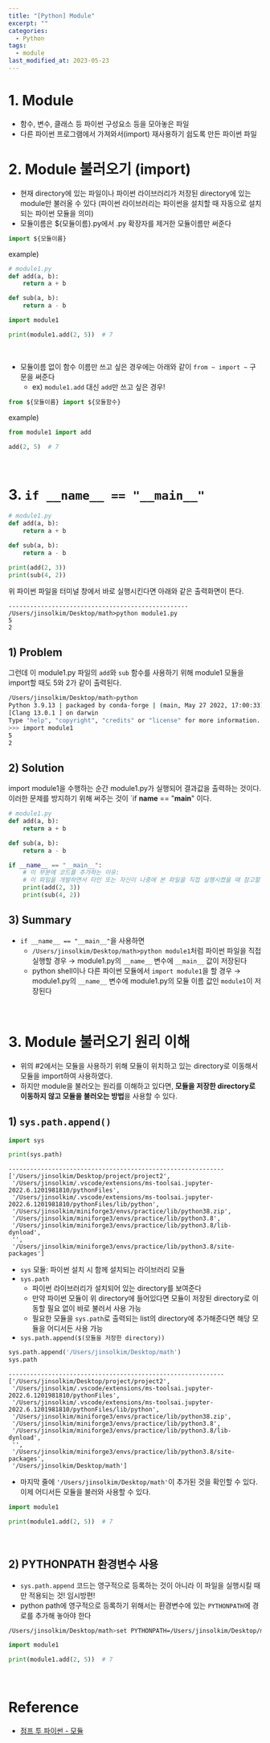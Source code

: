 ```yaml
---
title: "[Python] Module"
excerpt: ""
categories:
  - Python
tags:
  - module
last_modified_at: 2023-05-23
---
```


# 1. Module

+ 함수, 변수, 클래스 등 파이썬 구성요소 등을 모아놓은 파일
+ 다른 파이썬 프로그램에서 가져와서(import) 재사용하기 쉽도록 만든 파이썬 파일

# 2. Module 불러오기 (import)
+ 현재 directory에 있는 파일이나 파이썬 라이브러리가 저장된 directory에 있는 module만 불러올 수 있다 (파이썬 라이브러리는 파이썬을 설치할 때 자동으로 설치되는 파이썬 모듈을 의미)
+ 모듈이름은 ${모듈이름}.py에서 .py 확장자를 제거한 모듈이름만 써준다

```python
import ${모듈이름}
```

example)
```python
# module1.py
def add(a, b):
    return a + b

def sub(a, b):
    return a - b
```

```python
import module1

print(module1.add(2, 5))  # 7
```

<br>

+ 모듈이름 없이 함수 이름만 쓰고 싶은 경우에는 아래와 같이 `from ~ import ~` 구문을 써준다
    + ex) `module1.add` 대신 `add`만 쓰고 싶은 경우!

```python
from ${모듈이름} import ${모듈함수}
```

example)
```python
from module1 import add

add(2, 5)  # 7
```

<br>

# 3. `if __name__ == "__main__"`

```python
# module1.py
def add(a, b):
    return a + b

def sub(a, b):
    return a - b

print(add(2, 3))
print(sub(4, 2))
```

위 파이썬 파일을 터미널 창에서 바로 실행시킨다면 아래와 같은 출력화면이 뜬다.

```
--------------------------------------------------
/Users/jinsolkim/Desktop/math>python module1.py
5
2
```

## 1) Problem
그런데 이 module1.py 파일의 `add`와 `sub` 함수를 사용하기 위해 module1 모듈을 import할 때도 5와 2가 같이 출력된다.

```bash
/Users/jinsolkim/Desktop/math>python
Python 3.9.13 | packaged by conda-forge | (main, May 27 2022, 17:00:33)
[Clang 13.0.1 ] on darwin
Type "help", "copyright", "credits" or "license" for more information.
>>> import module1
5
2
```

## 2) Solution
import module1을 수행하는 순간 module1.py가 실행되어 결과값을 출력하는 것이다. 이러한 문제를 방지하기 위해 써주는 것이 `if __name__ == "__main__" 이다.

```python
# module1.py 
def add(a, b): 
    return a + b

def sub(a, b): 
    return a - b

if __name__ == "__main__":
    # 이 부분에 코드를 추가하는 이유:
    # 이 파일을 개발하면서 타인 또는 자신이 나중에 본 파일을 직접 실행시켰을 때 참고할 테스트를 작성해 놓는 것 # 즉, 개발 중 이해를 돕기 위해 작성하는 부분
    print(add(2, 3))
    print(sub(4, 2))
```

## 3) Summary
+ `if __name__ == "__main__"`을 사용하면
    + `/Users/jinsolkim/Desktop/math>python module1`처럼 파이썬 파일을 직접 실행할 경우
        → module1.py의 `__name__` 변수에 `__main__` 값이 저장된다
    + python shell이나 다른 파이썬 모듈에서 `import module1`을 할 경우
        → module1.py의 `__name__` 변수에 module1.py의 모듈 이름 값인 `module1`이 저장된다

<br>

# 3. Module 불러오기 원리 이해

+ 위의 #2에서는 모듈을 사용하기 위해 모듈이 위치하고 있는 directory로 이동해서 모듈을 import하여 사용하였다.
+ 하지만 module을 불러오는 원리를 이해하고 있다면, <b>모듈을 저장한 directory로 이동하지 않고 모듈을 불러오는 방법</b>을 사용할 수 있다.

## 1) `sys.path.append()`

```python
import sys

print(sys.path)
```

```
------------------------------------------------------------
['/Users/jinsolkim/Desktop/project/project2',
 '/Users/jinsolkim/.vscode/extensions/ms-toolsai.jupyter-2022.6.1201981810/pythonFiles',
 '/Users/jinsolkim/.vscode/extensions/ms-toolsai.jupyter-2022.6.1201981810/pythonFiles/lib/python',
 '/Users/jinsolkim/miniforge3/envs/practice/lib/python38.zip',
 '/Users/jinsolkim/miniforge3/envs/practice/lib/python3.8',
 '/Users/jinsolkim/miniforge3/envs/practice/lib/python3.8/lib-dynload',
 '',
 '/Users/jinsolkim/miniforge3/envs/practice/lib/python3.8/site-packages']
```

+ `sys` 모듈: 파이썬 설치 시 함께 설치되는 라이브러리 모듈
+ `sys.path`
    + 파이썬 라이브러리가 설치되어 있는 directory를 보여준다
    + 만약 파이썬 모듈이 위 directory에 들어있다면 모듈이 저장된 directory로 이동할 필요 없이 바로 불러서 사용 가능
    + 필요한 모듈을 `sys.path`로 출력되는 list의 directory에 추가해준다면 해당 모듈을 어디서든 사용 가능
+ `sys.path.append($(모듈을 저장한 directory))`

```python
sys.path.append('/Users/jinsolkim/Desktop/math')
sys.path
```

```
------------------------------------------------------------
['/Users/jinsolkim/Desktop/project/project2',
 '/Users/jinsolkim/.vscode/extensions/ms-toolsai.jupyter-2022.6.1201981810/pythonFiles',
 '/Users/jinsolkim/.vscode/extensions/ms-toolsai.jupyter-2022.6.1201981810/pythonFiles/lib/python',
 '/Users/jinsolkim/miniforge3/envs/practice/lib/python38.zip',
 '/Users/jinsolkim/miniforge3/envs/practice/lib/python3.8',
 '/Users/jinsolkim/miniforge3/envs/practice/lib/python3.8/lib-dynload',
 '',
 '/Users/jinsolkim/miniforge3/envs/practice/lib/python3.8/site-packages',
 '/Users/jinsolkim/Desktop/math']
```

+ 마지막 줄에 `'/Users/jinsolkim/Desktop/math'`이 추가된 것을 확인할 수 있다. 이제 어디서든 모듈을 불러와 사용할 수 있다.

```python
import module1

print(module1.add(2, 5))  # 7
```

<br>

## 2) PYTHONPATH 환경변수 사용

+ `sys.path.append` 코드는 영구적으로 등록하는 것이 아니라 이 파일을 실행시킬 때만 적용되는 것! 임시방편!
+ python path에 영구적으로 등록하기 위해서는 환경변수에 있는 `PYTHONPATH`에 경로를 추가해 놓아야 한다

```bash
/Users/jinsolkim/Desktop/math>set PYTHONPATH=/Users/jinsolkim/Desktop/math/module1
```

```python
import module1

print(module1.add(2, 5))  # 7
```

<br>

# Reference
+ [점프 투 파이썬 - 모듈](https://wikidocs.net/29)

<br>
